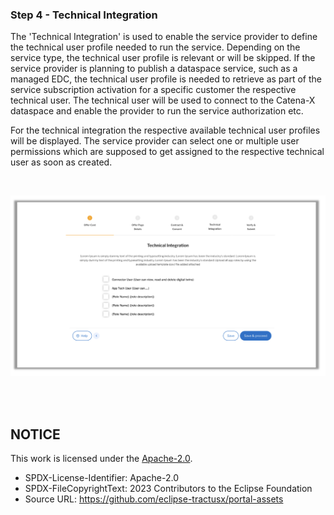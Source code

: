 ### Step 4 - Technical Integration

The 'Technical Integration' is used to enable the service provider to define the technical user profile needed to run the service. Depending on the service type, the technical user profile is relevant or will be skipped.
If the service provider is planning to publish a dataspace service, such as a managed EDC, the technical user profile is needed to retrieve as part of the service subscription activation for a specific customer the respective technical user. The technical user will be used to connect to the Catena-X dataspace and enable the provider to run the service authorization etc.

For the technical integration the respective available technical user profiles will be displayed.
The service provider can select one or multiple user permissions which are supposed to get assigned to the respective technical user as soon as created.

<br>

<p align="center">
<img width="832" alt="image" src="https://raw.githubusercontent.com/eclipse-tractusx/portal-assets/main/docs/static/technical-integration-screen.png">
</p>

<br>
<br>

## NOTICE

This work is licensed under the [Apache-2.0](https://www.apache.org/licenses/LICENSE-2.0).

- SPDX-License-Identifier: Apache-2.0
- SPDX-FileCopyrightText: 2023 Contributors to the Eclipse Foundation
- Source URL: https://github.com/eclipse-tractusx/portal-assets
